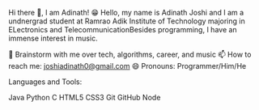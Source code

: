 Hi there 👋, I am Adinath! 😁
Hello, my name is Adinath Joshi and I am a undnergrad student at Ramrao Adik Institute of Technology majoring in ELectronics and TelecommunicationBesides programming, I have an immense interest in music.

💬 Brainstorm with me over tech, algorithms, career, and music
📫 How to reach me: joshiadinath0@gmail.com
😄 Pronouns: Programmer/Him/He

Languages and Tools:

Java   Python   C   HTML5   CSS3   Git   GitHub   Node  
